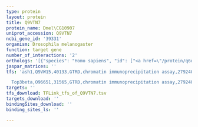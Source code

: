 ```yaml
---
type: protein
layout: protein
title: Q9VTN7
protein_name: Dmel\CG10907
uniprot_accession: Q9VTN7
ncbi_gene_id: '39331'
organism: Drosophila melanogaster
function: target gene
number_of_interactions: '2'
orthologs: '[{"species": "Homo sapiens", "id": ["<a href=\"/protein/q6ux04\">Q6UX04</a>"]}, {"species": "Danio rerio", "id": ["<a href=\"/protein/f1qry1\">F1QRY1</a>"]}, {"species": "Mus musculus", "id": ["<a href=\"/protein/q3tky6\">Q3TKY6</a>"]}, {"species": "Rattus norvegicus", "id": ["<a href=\"/protein/q5xib2\">Q5XIB2</a>"]}, {"species": "Caenorhabditis elegans", "id": ["<a href=\"/protein/q9xxi7\">Q9XXI7</a>"]}]'
jaspar_matrices: ''
tfs: 'ash1,Q9VW15,40133,GTRD,chromatin immunoprecipitation assay,27924024%5Buid%5D,No

  Top3beta,O96651,31565,GTRD,chromatin immunoprecipitation assay,27924024%5Buid%5D,No'
targets: ''
tfs_download: TFLink_tfs_of_Q9VTN7.tsv
targets_download: ''
bindingSites_download: ''
binding_sites_ls: ''

---
```

